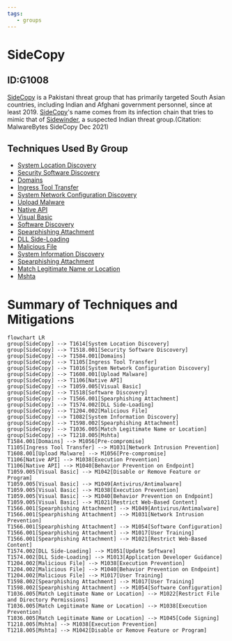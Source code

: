 ```yaml
---
tags:
   - groups
---
```

# SideCopy
## ID:G1008
[SideCopy](/mitre/groups/G1008) is a Pakistani threat group that has primarily targeted South Asian countries, including Indian and Afghani government personnel, since at least 2019. [SideCopy](/mitre/groups/G1008)'s name comes from its infection chain that tries to mimic that of [Sidewinder](/mitre/groups/G0121), a suspected Indian threat group.(Citation: MalwareBytes SideCopy Dec 2021)
## Techniques Used By Group
* [System Location Discovery](techniques/T1614)
* [Security Software Discovery](techniques/T1518/001)
* [Domains](techniques/T1584/001)
* [Ingress Tool Transfer](techniques/T1105)
* [System Network Configuration Discovery](techniques/T1016)
* [Upload Malware](techniques/T1608/001)
* [Native API](techniques/T1106)
* [Visual Basic](techniques/T1059/005)
* [Software Discovery](techniques/T1518)
* [Spearphishing Attachment](techniques/T1566/001)
* [DLL Side-Loading](techniques/T1574/002)
* [Malicious File](techniques/T1204/002)
* [System Information Discovery](techniques/T1082)
* [Spearphishing Attachment](techniques/T1598/002)
* [Match Legitimate Name or Location](techniques/T1036/005)
* [Mshta](techniques/T1218/005)

# Summary of Techniques and Mitigations
```mermaid
flowchart LR
group[SideCopy] --> T1614[System Location Discovery]
group[SideCopy] --> T1518.001[Security Software Discovery]
group[SideCopy] --> T1584.001[Domains]
group[SideCopy] --> T1105[Ingress Tool Transfer]
group[SideCopy] --> T1016[System Network Configuration Discovery]
group[SideCopy] --> T1608.001[Upload Malware]
group[SideCopy] --> T1106[Native API]
group[SideCopy] --> T1059.005[Visual Basic]
group[SideCopy] --> T1518[Software Discovery]
group[SideCopy] --> T1566.001[Spearphishing Attachment]
group[SideCopy] --> T1574.002[DLL Side-Loading]
group[SideCopy] --> T1204.002[Malicious File]
group[SideCopy] --> T1082[System Information Discovery]
group[SideCopy] --> T1598.002[Spearphishing Attachment]
group[SideCopy] --> T1036.005[Match Legitimate Name or Location]
group[SideCopy] --> T1218.005[Mshta]
T1584.001[Domains] --> M1056[Pre-compromise]
T1105[Ingress Tool Transfer] --> M1031[Network Intrusion Prevention]
T1608.001[Upload Malware] --> M1056[Pre-compromise]
T1106[Native API] --> M1038[Execution Prevention]
T1106[Native API] --> M1040[Behavior Prevention on Endpoint]
T1059.005[Visual Basic] --> M1042[Disable or Remove Feature or Program]
T1059.005[Visual Basic] --> M1049[Antivirus/Antimalware]
T1059.005[Visual Basic] --> M1038[Execution Prevention]
T1059.005[Visual Basic] --> M1040[Behavior Prevention on Endpoint]
T1059.005[Visual Basic] --> M1021[Restrict Web-Based Content]
T1566.001[Spearphishing Attachment] --> M1049[Antivirus/Antimalware]
T1566.001[Spearphishing Attachment] --> M1031[Network Intrusion Prevention]
T1566.001[Spearphishing Attachment] --> M1054[Software Configuration]
T1566.001[Spearphishing Attachment] --> M1017[User Training]
T1566.001[Spearphishing Attachment] --> M1021[Restrict Web-Based Content]
T1574.002[DLL Side-Loading] --> M1051[Update Software]
T1574.002[DLL Side-Loading] --> M1013[Application Developer Guidance]
T1204.002[Malicious File] --> M1038[Execution Prevention]
T1204.002[Malicious File] --> M1040[Behavior Prevention on Endpoint]
T1204.002[Malicious File] --> M1017[User Training]
T1598.002[Spearphishing Attachment] --> M1017[User Training]
T1598.002[Spearphishing Attachment] --> M1054[Software Configuration]
T1036.005[Match Legitimate Name or Location] --> M1022[Restrict File and Directory Permissions]
T1036.005[Match Legitimate Name or Location] --> M1038[Execution Prevention]
T1036.005[Match Legitimate Name or Location] --> M1045[Code Signing]
T1218.005[Mshta] --> M1038[Execution Prevention]
T1218.005[Mshta] --> M1042[Disable or Remove Feature or Program]
```